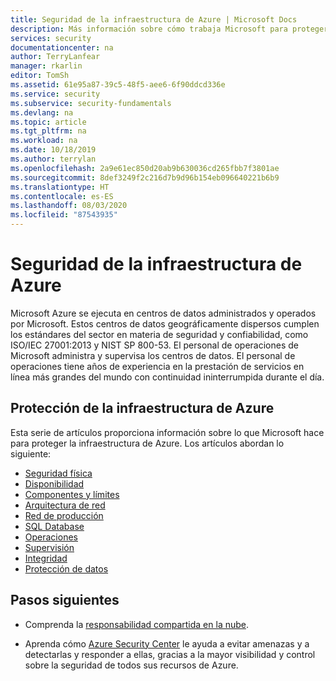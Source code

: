 ```yaml
---
title: Seguridad de la infraestructura de Azure | Microsoft Docs
description: Más información sobre cómo trabaja Microsoft para proteger los centros de datos de Azure. El personal de operaciones de Microsoft administra y supervisa los centros de datos.
services: security
documentationcenter: na
author: TerryLanfear
manager: rkarlin
editor: TomSh
ms.assetid: 61e95a87-39c5-48f5-aee6-6f90ddcd336e
ms.service: security
ms.subservice: security-fundamentals
ms.devlang: na
ms.topic: article
ms.tgt_pltfrm: na
ms.workload: na
ms.date: 10/18/2019
ms.author: terrylan
ms.openlocfilehash: 2a9e61ec850d20ab9b630036cd265fbb7f3801ae
ms.sourcegitcommit: 8def3249f2c216d7b9d96b154eb096640221b6b9
ms.translationtype: HT
ms.contentlocale: es-ES
ms.lasthandoff: 08/03/2020
ms.locfileid: "87543935"
---
```

# <a name="azure-infrastructure-security"></a>Seguridad de la infraestructura de Azure
Microsoft Azure se ejecuta en centros de datos administrados y operados por Microsoft. Estos centros de datos geográficamente dispersos cumplen los estándares del sector en materia de seguridad y confiabilidad, como ISO/IEC 27001:2013 y NIST SP 800-53. El personal de operaciones de Microsoft administra y supervisa los centros de datos. El personal de operaciones tiene años de experiencia en la prestación de servicios en línea más grandes del mundo con continuidad ininterrumpida durante el día.

## <a name="securing-the-azure-infrastructure"></a>Protección de la infraestructura de Azure
Esta serie de artículos proporciona información sobre lo que Microsoft hace para proteger la infraestructura de Azure. Los artículos abordan lo siguiente:

- [Seguridad física](physical-security.md)
- [Disponibilidad](infrastructure-availability.md)
- [Componentes y límites](infrastructure-components.md)
- [Arquitectura de red](infrastructure-network.md)
- [Red de producción](production-network.md)
- [SQL Database](infrastructure-sql.md)
- [Operaciones](infrastructure-operations.md)
- [Supervisión](infrastructure-monitoring.md)
- [Integridad](infrastructure-integrity.md)
- [Protección de datos](protection-customer-data.md)

## <a name="next-steps"></a>Pasos siguientes

- Comprenda la [responsabilidad compartida en la nube](shared-responsibility.md).

- Aprenda cómo [Azure Security Center](https://azure.microsoft.com/services/security-center/) le ayuda a evitar amenazas y a detectarlas y responder a ellas, gracias a la mayor visibilidad y control sobre la seguridad de todos sus recursos de Azure.
